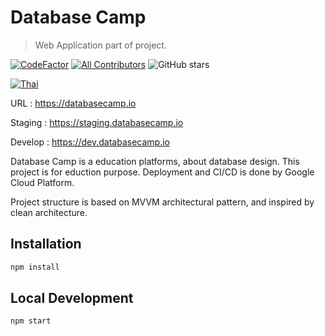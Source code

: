 # Database Camp
> Web Application part of project.

[![CodeFactor](https://www.codefactor.io/repository/github/ganinw13120/databasecampwebapplication/badge/develop)](https://www.codefactor.io/repository/github/ganinw13120/databasecampwebapplication/overview/develop)
[![All Contributors](https://img.shields.io/badge/all_contributors-4-orange.svg?style=flat-square)](#contributors)
![GitHub stars](https://img.shields.io/github/stars/ganinw13120/DatabaseCampWebApplication)

[![Thai](https://img.shields.io/badge/Language-Thai-blueviolet?style=for-the-badge)](README.ja-JP.md)

URL : https://databasecamp.io

Staging : https://staging.databasecamp.io

Develop : https://dev.databasecamp.io


Database Camp is a education platforms, about database design. This project is for eduction purpose. Deployment and CI/CD is done by Google Cloud Platform.

Project structure is based on MVVM architectural pattern, and inspired by clean architecture.

## Installation

```sh
npm install
```
## Local Development
```sh
npm start
```

